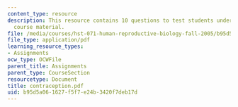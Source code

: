 ```yaml
---
content_type: resource
description: This resource contains 10 questions to test students understanding of
  course material.
file: /media/courses/hst-071-human-reproductive-biology-fall-2005/b95d5a061627f5f7e24b3420f7deb17d_contraception.pdf
file_type: application/pdf
learning_resource_types:
- Assignments
ocw_type: OCWFile
parent_title: Assignments
parent_type: CourseSection
resourcetype: Document
title: contraception.pdf
uid: b95d5a06-1627-f5f7-e24b-3420f7deb17d
---
```

